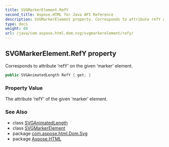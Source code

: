 ```yaml
---
title: SVGMarkerElement.RefY
second_title: Aspose.HTML for Java API Reference
description: SVGMarkerElement property. Corresponds to attribute refY on the given marker element
type: docs
weight: 80
url: /java/com.aspose.html.dom.svg/svgmarkerelement/refy/
---
```

## SVGMarkerElement.RefY property

Corresponds to attribute ‘refY’ on the given ‘marker’ element.

```java
public SVGAnimatedLength RefY { get; }
```

### Property Value

The attribute ‘refY’ of the given ‘marker’ element.

### See Also

* class [SVGAnimatedLength](../../../com.aspose.html.dom.svg.datatypes/svganimatedlength/)
* class [SVGMarkerElement](../)
* package [com.aspose.html.Dom.Svg](../../svgmarkerelement/)
* package [Aspose.HTML](../../../)
